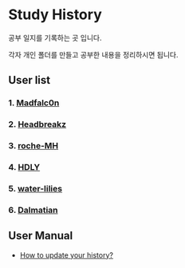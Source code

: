 # Study History
공부 일지를 기록하는 곳 입니다.

각자 개인 폴더를 만들고 공부한 내용을 정리하시면 됩니다.

## User list

### 1. [Madfalc0n](Madfalc0n/)

### 2. [Headbreakz](Headbreakz/)

### 3. [roche-MH](roche-MH/)

### 4. [HDLY](HDLY/)

### 5. [water-lilies](water-lilies/)

### 6. [Dalmatian](Dalmatian/)

## User Manual

- [How to update your history?](https://github.com/madfalc0n/study_history/wiki/How-to-update-your-history%3F)

